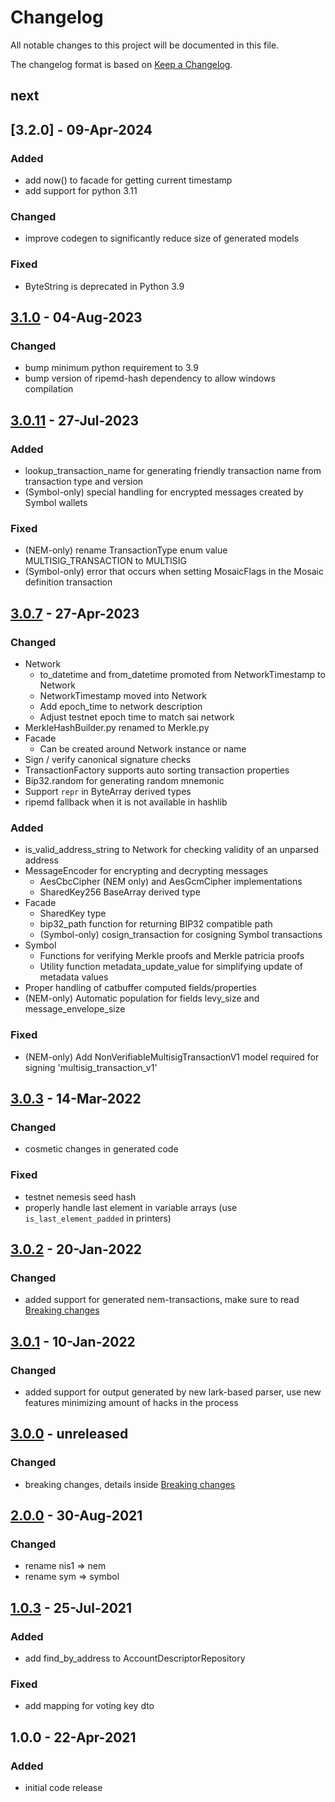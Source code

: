 # Changelog
All notable changes to this project will be documented in this file.

The changelog format is based on [Keep a Changelog](https://keepachangelog.com/en/1.0.0/).

## next

## [3.2.0] - 09-Apr-2024

### Added
- add now() to facade for getting current timestamp
- add support for python 3.11

### Changed
- improve codegen to significantly reduce size of generated models

### Fixed
- ByteString is deprecated in Python 3.9

## [3.1.0] - 04-Aug-2023

### Changed
 - bump minimum python requirement to 3.9
 - bump version of ripemd-hash dependency to allow windows compilation

## [3.0.11] - 27-Jul-2023

### Added
 - lookup_transaction_name for generating friendly transaction name from transaction type and version
 - (Symbol-only) special handling for encrypted messages created by Symbol wallets

### Fixed
 - (NEM-only) rename TransactionType enum value MULTISIG_TRANSACTION to MULTISIG
 - (Symbol-only) error that occurs when setting MosaicFlags in the Mosaic definition transaction

## [3.0.7] - 27-Apr-2023

### Changed
 - Network
   - to_datetime and from_datetime promoted from NetworkTimestamp to Network
   - NetworkTimestamp moved into Network
   - Add epoch_time to network description
   - Adjust testnet epoch time to match sai network
 - MerkleHashBuilder.py renamed to Merkle.py
 - Facade
   - Can be created around Network instance or name
 - Sign / verify canonical signature checks
 - TransactionFactory supports auto sorting transaction properties
 - Bip32.random for generating random mnemonic
 - Support `repr` in ByteArray derived types
 - ripemd fallback when it is not available in hashlib

### Added
 - is_valid_address_string to Network for checking validity of an unparsed address
 - MessageEncoder for encrypting and decrypting messages
   - AesCbcCipher (NEM only) and AesGcmCipher implementations
   - SharedKey256 BaseArray derived type
 - Facade
   - SharedKey type
   - bip32_path function for returning BIP32 compatible path
   - (Symbol-only) cosign_transaction for cosigning Symbol transactions
 - Symbol
   - Functions for verifying Merkle proofs and Merkle patricia proofs
   - Utility function metadata_update_value for simplifying update of metadata values
 - Proper handling of catbuffer computed fields/properties
 - (NEM-only) Automatic population for fields levy_size and message_envelope_size

### Fixed
 - (NEM-only) Add NonVerifiableMultisigTransactionV1 model required for signing 'multisig_transaction_v1'

## [3.0.3] - 14-Mar-2022

### Changed
 - cosmetic changes in generated code

### Fixed
 - testnet nemesis seed hash
 - properly handle last element in variable arrays (use `is_last_element_padded` in printers)

## [3.0.2] - 20-Jan-2022

### Changed
 - added support for generated nem-transactions, make sure to read [Breaking changes](BREAKING-CHANGES.md)

## [3.0.1] - 10-Jan-2022

### Changed
 - added support for output generated by new lark-based parser, use new features minimizing amount of hacks in the process

## [3.0.0] - unreleased

### Changed
 - breaking changes, details inside [Breaking changes](BREAKING-CHANGES.md)

## [2.0.0] - 30-Aug-2021

### Changed
 - rename nis1 => nem
 - rename sym => symbol

## [1.0.3] - 25-Jul-2021

### Added
 - add find_by_address to AccountDescriptorRepository

### Fixed
 - add mapping for voting key dto

## 1.0.0 - 22-Apr-2021

### Added
 - initial code release

[3.1.0]: https://github.com/symbol/symbol/compare/sdk%2Fpython%2Fv3.0.11...sdk%2Fpython%2Fv3.1.0
[3.0.11]: https://github.com/symbol/symbol/compare/sdk%2Fpython%2Fv3.0.7...sdk%2Fpython%2Fv3.0.11
[3.0.7]: https://github.com/symbol/symbol/compare/sdk%2Fpython%2Fv3.0.3...sdk%2Fpython%2Fv3.0.7
[3.0.3]: https://github.com/symbol/symbol/compare/sdk%2Fpython%2Fv3.0.2...sdk%2Fpython%2Fv3.0.3
[3.0.2]: https://github.com/symbol/symbol/compare/sdk%2Fpython%2Fv3.0.1...sdk%2Fpython%2Fv3.0.2
[3.0.1]: https://github.com/symbol/symbol/compare/sdk%2Fpython%2Fv3.0.0...sdk%2Fpython%2Fv3.0.1
[3.0.0]: https://github.com/symbol/symbol/compare/sdk%2Fpython%2Fv2.0.0...sdk%2Fpython%2Fv3.0.0
[2.0.0]: https://github.com/symbol/symbol/compare/sdk%2Fpython%2Fv1.0.3...sdk%2Fpython%2Fv2.0.0
[1.0.3]: https://github.com/symbol/symbol/releases/tag/sdk%2Fpython%2Fv1.0.3
